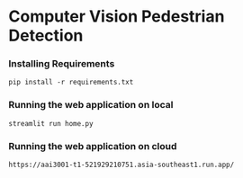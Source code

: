 # Computer Vision Pedestrian Detection

### **Installing Requirements**

```pip install -r requirements.txt```

### **Running the web application on local**

```streamlit run home.py```

### **Running the web application on cloud**
```https://aai3001-t1-521929210751.asia-southeast1.run.app/```